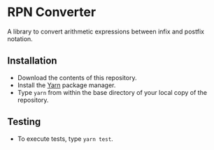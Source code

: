 RPN Converter
=============

A library to convert arithmetic expressions between infix and postfix notation.

Installation
------------

* Download the contents of this repository.
* Install the [Yarn](https://yarnpkg.com/) package manager.
* Type ```yarn``` from within the base directory of your local copy of the repository.

Testing
-------

* To execute tests, type ```yarn test```.